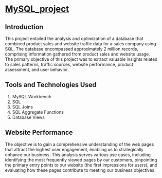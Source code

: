 # [MySQL_project](https://github.com/vishnukarthik9928/MySQL_Business_Data_Optimization_Project/blob/main/final_project.sql)

## Introduction 
This project entailed the analysis and optimization of a database that combined product sales and website traffic data for a sales company using SQL. The database encompassed approximately 2 million records, comprising information gathered from product sales and website usage. The primary objective of this project was to extract valuable insights related to sales patterns, traffic sources, website performance, product assessment, and user behavior.

## Tools and Technologies Used
1) MySQL Workbench
2) SQL
3) SQL Joins
4) SQL Aggregate Functions
5) Database Views

## Website Performance 
The objective is to gain a comprehensive understanding of the web pages that attract the highest user engagement, enabling us to strategically enhance our business. This analysis serves various use cases, including identifying the most frequently viewed pages by our customers, pinpointing the primary entry points to our website (the first impressions for users), and evaluating how these pages contribute to meeting our business objectives.


